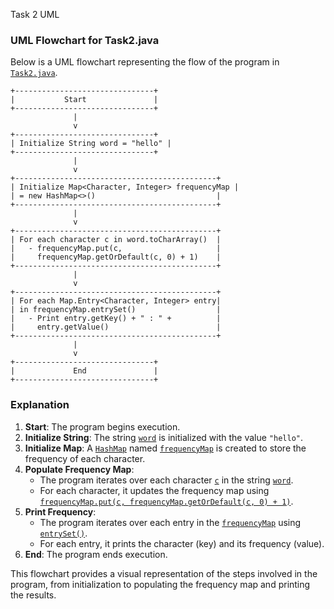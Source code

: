 Task 2 UML 
### UML Flowchart for Task2.java

Below is a UML flowchart representing the flow of the program in [`Task2.java`](command:_github.copilot.openRelativePath?%5B%7B%22scheme%22%3A%22file%22%2C%22authority%22%3A%22%22%2C%22path%22%3A%22%2Fc%3A%2FUsers%2F18057%2FOneDrive%2FDesktop%2FCuesta%2FCuesta%20Fall%202024%2FCis%20232%2FInClassSept10%2Fsrc%2FMain%2FTask2.java%22%2C%22query%22%3A%22%22%2C%22fragment%22%3A%22%22%7D%2C%22d0eb274c-809f-4470-b94e-03025f50333d%22%5D "c:\Users\18057\OneDrive\Desktop\Cuesta\Cuesta Fall 2024\Cis 232\InClassSept10\src\Main\Task2.java").

```plaintext
+-------------------------------+
|           Start               |
+-------------------------------+
              |
              v
+-------------------------------+
| Initialize String word = "hello" |
+-------------------------------+
              |
              v
+---------------------------------------------+
| Initialize Map<Character, Integer> frequencyMap |
| = new HashMap<>()                           |
+---------------------------------------------+
              |
              v
+---------------------------------------------+
| For each character c in word.toCharArray()  |
|   - frequencyMap.put(c,                     |
|     frequencyMap.getOrDefault(c, 0) + 1)    |
+---------------------------------------------+
              |
              v
+---------------------------------------------+
| For each Map.Entry<Character, Integer> entry|
| in frequencyMap.entrySet()                  |
|   - Print entry.getKey() + " : " +          |
|     entry.getValue()                        |
+---------------------------------------------+
              |
              v
+-------------------------------+
|             End               |
+-------------------------------+
```

### Explanation

1. **Start**: The program begins execution.
2. **Initialize String**: The string [`word`](command:_github.copilot.openSymbolFromReferences?%5B%22%22%2C%5B%7B%22uri%22%3A%7B%22scheme%22%3A%22file%22%2C%22authority%22%3A%22%22%2C%22path%22%3A%22%2Fc%3A%2FUsers%2F18057%2FOneDrive%2FDesktop%2FCuesta%2FCuesta%20Fall%202024%2FCis%20232%2FInClassSept10%2Fsrc%2FMain%2FTask2.java%22%2C%22query%22%3A%22%22%2C%22fragment%22%3A%22%22%7D%2C%22pos%22%3A%7B%22line%22%3A17%2C%22character%22%3A15%7D%7D%2C%7B%22uri%22%3A%7B%22scheme%22%3A%22file%22%2C%22authority%22%3A%22%22%2C%22path%22%3A%22%2Fc%3A%2FUsers%2F18057%2FOneDrive%2FDesktop%2FCuesta%2FCuesta%20Fall%202024%2FCis%20232%2FInClassSept10%2Fsrc%2FMain%2FTask2.java%22%2C%22query%22%3A%22%22%2C%22fragment%22%3A%22%22%7D%2C%22pos%22%3A%7B%22line%22%3A3%2C%22character%22%3A8%7D%7D%5D%2C%22d0eb274c-809f-4470-b94e-03025f50333d%22%5D "Go to definition") is initialized with the value `"hello"`.
3. **Initialize Map**: A [`HashMap`](command:_github.copilot.openSymbolFromReferences?%5B%22%22%2C%5B%7B%22uri%22%3A%7B%22scheme%22%3A%22file%22%2C%22authority%22%3A%22%22%2C%22path%22%3A%22%2Fc%3A%2FUsers%2F18057%2FOneDrive%2FDesktop%2FCuesta%2FCuesta%20Fall%202024%2FCis%20232%2FInClassSept10%2Fsrc%2FMain%2FTask2.java%22%2C%22query%22%3A%22%22%2C%22fragment%22%3A%22%22%7D%2C%22pos%22%3A%7B%22line%22%3A6%2C%22character%22%3A17%7D%7D%2C%7B%22uri%22%3A%7B%22scheme%22%3A%22file%22%2C%22authority%22%3A%22%22%2C%22path%22%3A%22%2Fc%3A%2FUsers%2F18057%2FOneDrive%2FDesktop%2FCuesta%2FCuesta%20Fall%202024%2FCis%20232%2FInClassSept10%2Fsrc%2FMain%2FTask2.java%22%2C%22query%22%3A%22%22%2C%22fragment%22%3A%22%22%7D%2C%22pos%22%3A%7B%22line%22%3A6%2C%22character%22%3A17%7D%7D%5D%2C%22d0eb274c-809f-4470-b94e-03025f50333d%22%5D "Go to definition") named [`frequencyMap`](command:_github.copilot.openSymbolFromReferences?%5B%22%22%2C%5B%7B%22uri%22%3A%7B%22scheme%22%3A%22file%22%2C%22authority%22%3A%22%22%2C%22path%22%3A%22%2Fc%3A%2FUsers%2F18057%2FOneDrive%2FDesktop%2FCuesta%2FCuesta%20Fall%202024%2FCis%20232%2FInClassSept10%2Fsrc%2FMain%2FTask2.java%22%2C%22query%22%3A%22%22%2C%22fragment%22%3A%22%22%7D%2C%22pos%22%3A%7B%22line%22%3A18%2C%22character%22%3A32%7D%7D%5D%2C%22d0eb274c-809f-4470-b94e-03025f50333d%22%5D "Go to definition") is created to store the frequency of each character.
4. **Populate Frequency Map**:
   - The program iterates over each character [`c`](command:_github.copilot.openSymbolFromReferences?%5B%22%22%2C%5B%7B%22uri%22%3A%7B%22scheme%22%3A%22file%22%2C%22authority%22%3A%22%22%2C%22path%22%3A%22%2Fc%3A%2FUsers%2F18057%2FOneDrive%2FDesktop%2FCuesta%2FCuesta%20Fall%202024%2FCis%20232%2FInClassSept10%2Fsrc%2FMain%2FTask2.java%22%2C%22query%22%3A%22%22%2C%22fragment%22%3A%22%22%7D%2C%22pos%22%3A%7B%22line%22%3A21%2C%22character%22%3A18%7D%7D%5D%2C%22d0eb274c-809f-4470-b94e-03025f50333d%22%5D "Go to definition") in the string [`word`](command:_github.copilot.openSymbolFromReferences?%5B%22%22%2C%5B%7B%22uri%22%3A%7B%22scheme%22%3A%22file%22%2C%22authority%22%3A%22%22%2C%22path%22%3A%22%2Fc%3A%2FUsers%2F18057%2FOneDrive%2FDesktop%2FCuesta%2FCuesta%20Fall%202024%2FCis%20232%2FInClassSept10%2Fsrc%2FMain%2FTask2.java%22%2C%22query%22%3A%22%22%2C%22fragment%22%3A%22%22%7D%2C%22pos%22%3A%7B%22line%22%3A17%2C%22character%22%3A15%7D%7D%2C%7B%22uri%22%3A%7B%22scheme%22%3A%22file%22%2C%22authority%22%3A%22%22%2C%22path%22%3A%22%2Fc%3A%2FUsers%2F18057%2FOneDrive%2FDesktop%2FCuesta%2FCuesta%20Fall%202024%2FCis%20232%2FInClassSept10%2Fsrc%2FMain%2FTask2.java%22%2C%22query%22%3A%22%22%2C%22fragment%22%3A%22%22%7D%2C%22pos%22%3A%7B%22line%22%3A3%2C%22character%22%3A8%7D%7D%5D%2C%22d0eb274c-809f-4470-b94e-03025f50333d%22%5D "Go to definition").
   - For each character, it updates the frequency map using [`frequencyMap.put(c, frequencyMap.getOrDefault(c, 0) + 1)`](command:_github.copilot.openSymbolFromReferences?%5B%22%22%2C%5B%7B%22uri%22%3A%7B%22scheme%22%3A%22file%22%2C%22authority%22%3A%22%22%2C%22path%22%3A%22%2Fc%3A%2FUsers%2F18057%2FOneDrive%2FDesktop%2FCuesta%2FCuesta%20Fall%202024%2FCis%20232%2FInClassSept10%2Fsrc%2FMain%2FTask2.java%22%2C%22query%22%3A%22%22%2C%22fragment%22%3A%22%22%7D%2C%22pos%22%3A%7B%22line%22%3A18%2C%22character%22%3A32%7D%7D%5D%2C%22d0eb274c-809f-4470-b94e-03025f50333d%22%5D "Go to definition").
5. **Print Frequency**:
   - The program iterates over each entry in the [`frequencyMap`](command:_github.copilot.openSymbolFromReferences?%5B%22%22%2C%5B%7B%22uri%22%3A%7B%22scheme%22%3A%22file%22%2C%22authority%22%3A%22%22%2C%22path%22%3A%22%2Fc%3A%2FUsers%2F18057%2FOneDrive%2FDesktop%2FCuesta%2FCuesta%20Fall%202024%2FCis%20232%2FInClassSept10%2Fsrc%2FMain%2FTask2.java%22%2C%22query%22%3A%22%22%2C%22fragment%22%3A%22%22%7D%2C%22pos%22%3A%7B%22line%22%3A18%2C%22character%22%3A32%7D%7D%5D%2C%22d0eb274c-809f-4470-b94e-03025f50333d%22%5D "Go to definition") using [`entrySet()`](command:_github.copilot.openSymbolFromReferences?%5B%22%22%2C%5B%7B%22uri%22%3A%7B%22scheme%22%3A%22file%22%2C%22authority%22%3A%22%22%2C%22path%22%3A%22%2Fc%3A%2FUsers%2F18057%2FOneDrive%2FDesktop%2FCuesta%2FCuesta%20Fall%202024%2FCis%20232%2FInClassSept10%2Fsrc%2FMain%2FTask2.java%22%2C%22query%22%3A%22%22%2C%22fragment%22%3A%22%22%7D%2C%22pos%22%3A%7B%22line%22%3A26%2C%22character%22%3A64%7D%7D%5D%2C%22d0eb274c-809f-4470-b94e-03025f50333d%22%5D "Go to definition").
   - For each entry, it prints the character (key) and its frequency (value).
6. **End**: The program ends execution.

This flowchart provides a visual representation of the steps involved in the program, from initialization to populating the frequency map and printing the results.